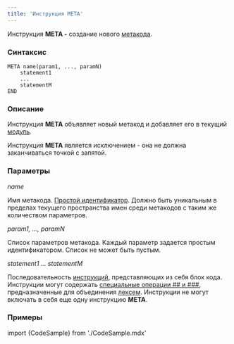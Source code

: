 ```yaml
---
title: 'Инструкция META'
---
```


Инструкция **META -** создание нового [метакода](Метапрограммирование.md#метакод).

### Синтаксис

    META name(param1, ..., paramN)
        statement1
        ...
        statementM
    END

### Описание

Инструкция **META** объявляет новый метакод и добавляет его в текущий [модуль](Модули.md). 

Инструкция **МЕТА** является исключением - она не должна заканчиваться точкой с запятой.  

### Параметры

*name*

Имя метакода. [Простой идентификатор](Идентификаторы.md). Должно быть уникальным в пределах текущего пространства имен среди метакодов с таким же количеством параметров.

*param1, ..., paramN*

Список параметров метакода. Каждый параметр задается простым идентификатором. Список не может быть пустым.

*statement1 ... statementM*

Последовательность [инструкций](Инструкции.md), представляющих из себя блок кода. Инструкции могут содержать [специальные операции \#\# и \#\#\#](Метапрограммирование.md#объединение-лексем), предназначенные для объединения [лексем](Лексемы.md). Инструкции не могут включать в себя еще одну инструкцию **META**.

### Примеры


import {CodeSample} from './CodeSample.mdx'

<CodeSample url="https://documentation.lsfusion.org/sample?file=InstructionSample&block=meta"/>

  
